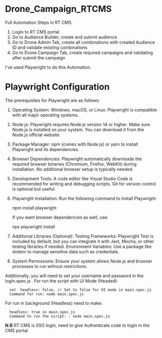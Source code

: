 # Drone_Campaign_RTCMS
Full Automation Steps in RT CMS
 1. Login to RT CMS portal
 2. Go to Audience Builder, create and submit audience
 3. Go to Drone Admin Tab, create all combinations with created Audience ID and validate existing combinations
 4. Go to Drone Campaign Tab, create required campaigns and validating after submit the campaign

I've used Playwright to do this Automation.
# Playwright Configuration
 The prerequisites for Playwright are as follows:

1. Operating System:
 Windows, macOS, or Linux: Playwright is compatible with all major operating systems.

2. Node.js:
 Playwright requires Node.js version 14 or higher. Make sure Node.js is installed on your system.
 You can download it from the Node.js official website.

3. Package Manager:
 npm (comes with Node.js) or yarn to install Playwright and its dependencies.

4. Browser Dependencies:
 Playwright automatically downloads the required browser binaries (Chromium, Firefox, WebKit) during installation. No additional browser setup is typically needed.

5. Development Tools:
 A code editor like Visual Studio Code is recommended for writing and debugging scripts.
 Git for version control is optional but useful.

6. Playwright Installation:
      Run the following command to install Playwright:
     
     
      npm install playwright
      
      If you want browser dependencies as well, use:
      
      
      npx playwright install

7. Additional Libraries (Optional):
 Testing Frameworks: Playwright Test is included by default, but you can integrate it with Jest, Mocha, or other 
 testing libraries if needed.
 Environment Variables: Use a package like dotenv to manage sensitive data such as credentials.

8. System Permissions:
 Ensure your system allows Node.js and browser processes to run without restrictions.

Additionally, you will need to set your username and password in the logIn.spec.js .
 For run the script with UI Mode (Headed):

      set  headless: false, // Set to false for UI mode in main.spec.js
      Command for run: node main.spec.js 
 For run in background (Headless) need to make:

      headless: true in main.spec.js
      Command to run the script: : node main.spec.js 

**N.B** RT CMS is SSO login, need to give Authenticate code to login in the CMS portal
